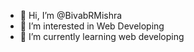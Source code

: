 - 👋 Hi, I’m @BivabRMishra
- 👀 I’m interested in Web Developing
- 🌱 I’m currently learning web developing

<!---
BivabRMishra/BivabRMishra is a ✨ special ✨ repository because its `README.md` (this file) appears on your GitHub profile.
You can click the Preview link to take a look at your changes.
--->
